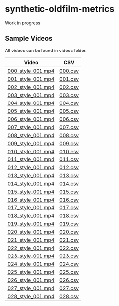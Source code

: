 # synthetic-oldfilm-metrics

Work in progress


## Sample Videos
All videos can be found in videos folder.

| Video | CSV |
|-------|-----|
| [000_style_001.mp4](videos/000_style_001.mp4) | [000.csv](videos/000.csv) |
| [001_style_001.mp4](videos/001_style_001.mp4) | [001.csv](videos/001.csv) |
| [002_style_001.mp4](videos/002_style_001.mp4) | [002.csv](videos/002.csv) |
| [003_style_001.mp4](videos/003_style_001.mp4) | [003.csv](videos/003.csv) |
| [004_style_001.mp4](videos/004_style_001.mp4) | [004.csv](videos/004.csv) |
| [005_style_001.mp4](videos/005_style_001.mp4) | [005.csv](videos/005.csv) |
| [006_style_001.mp4](videos/006_style_001.mp4) | [006.csv](videos/006.csv) |
| [007_style_001.mp4](videos/007_style_001.mp4) | [007.csv](videos/007.csv) |
| [008_style_001.mp4](videos/008_style_001.mp4) | [008.csv](videos/008.csv) |
| [009_style_001.mp4](videos/009_style_001.mp4) | [009.csv](videos/009.csv) |
| [010_style_001.mp4](videos/010_style_001.mp4) | [010.csv](videos/010.csv) |
| [011_style_001.mp4](videos/011_style_001.mp4) | [011.csv](videos/011.csv) |
| [012_style_001.mp4](videos/012_style_001.mp4) | [012.csv](videos/012.csv) |
| [013_style_001.mp4](videos/013_style_001.mp4) | [013.csv](videos/013.csv) |
| [014_style_001.mp4](videos/014_style_001.mp4) | [014.csv](videos/014.csv) |
| [015_style_001.mp4](videos/015_style_001.mp4) | [015.csv](videos/015.csv) |
| [016_style_001.mp4](videos/016_style_001.mp4) | [016.csv](videos/016.csv) |
| [017_style_001.mp4](videos/017_style_001.mp4) | [017.csv](videos/017.csv) |
| [018_style_001.mp4](videos/018_style_001.mp4) | [018.csv](videos/018.csv) |
| [019_style_001.mp4](videos/019_style_001.mp4) | [019.csv](videos/019.csv) |
| [020_style_001.mp4](videos/020_style_001.mp4) | [020.csv](videos/020.csv) |
| [021_style_001.mp4](videos/021_style_001.mp4) | [021.csv](videos/021.csv) |
| [022_style_001.mp4](videos/022_style_001.mp4) | [022.csv](videos/022.csv) |
| [023_style_001.mp4](videos/023_style_001.mp4) | [023.csv](videos/023.csv) |
| [024_style_001.mp4](videos/024_style_001.mp4) | [024.csv](videos/024.csv) |
| [025_style_001.mp4](videos/025_style_001.mp4) | [025.csv](videos/025.csv) |
| [026_style_001.mp4](videos/026_style_001.mp4) | [026.csv](videos/026.csv) |
| [027_style_001.mp4](videos/027_style_001.mp4) | [027.csv](videos/027.csv) |
| [028_style_001.mp4](videos/028_style_001.mp4) | [028.csv](videos/028.csv) |
